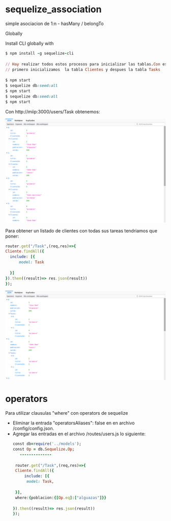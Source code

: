 # sequelize_association
simple asociacion de 1:n  - hasMany / belongTo

Globally

Install CLI globally with
```ruby
$ npm install -g sequelize-cli

// Hay realizar todos estos procesos para inicializar las tablas.Con estos procesos
// primero inicializamos  la tabla Clientes y despues la tabla Tasks

$ npm start
$ sequelize db:seed:all
$ npm start
$ sequelize db:seed:all
$ npm start
```

Con http://miip:3000/users/Task obtenemos:

![Alt text](sequelize_association.png)

Para obtener un listado de clientes con todas sus tareas tendriamos que poner:

```ruby
router.get("/Task",(req,res)=>{
Cliente.findAll({
  include: [{
      model: Task
     
  }]
}).then((result)=> res.json(result))
});

```
![Alt text](sequelize_association2.png)


# operators
Para utilizar clausulas "where" con  operators de sequelize

- Eliminar la entrada "operatorsAliases": false  en  en archivo /config/config.json.
- Agregar las entradas en el archivo /routes/users.js lo siguiente:
    ```ruby
    const db=require('../models');
    const Op = db.Sequelize.Op;
       --------------
       
     router.get("/Task",(req,res)=>{
     Cliente.findAll({
         include: [{
          model: Task,
      
     }],
     where:{poblacion:{[Op.eq]:["alguazas"]}}
 
   }).then((result)=> res.json(result))
   });  
   ```
       
